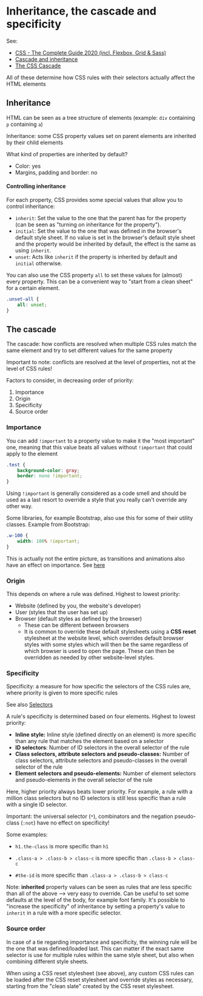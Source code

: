 # Inheritance, the cascade and specificity 

See:

- [CSS - The Complete Guide 2020 (incl. Flexbox, Grid & Sass)](https://www.udemy.com/course/css-the-complete-guide-incl-flexbox-grid-sass/)
- [Cascade and inheritance](https://developer.mozilla.org/en-US/docs/Learn/CSS/Building_blocks/Cascade_and_inheritance)
- [The CSS Cascade](https://wattenberger.com/blog/css-cascade)

All of these determine how CSS rules with their selectors actually affect the HTML elements

## Inheritance

HTML can be seen as a tree structure of elements (example: `div` containing `p` containing `a`)

Inheritance: some CSS property values set on parent elements are inherited by their child elements

What kind of properties are inherited by default?

- Color: yes
- Margins, padding and border: no

#### Controlling inheritance

For each property, CSS provides some special values that allow you to control inheritance:

- `inherit`: Set the value to the one that the parent has for the property (can be seen as "turning on inheritance for the property").
- `initial`: Set the value to the one that was defined in the browser's default style sheet. If no value is set in the browser's default style sheet and the property would be inherited by default, the effect is the same as using `inherit`.
- `unset`: Acts like `inherit` if the property is inherited by default and `initial` otherwise.

You can also use the CSS property `all` to set these values for (almost) every property. This can be a convenient way to "start from a clean sheet" for a certain element.

```css
.unset-all {
    all: unset;
}
```

## The cascade

The cascade: how conflicts are resolved when multiple CSS rules match the same element and try to set different values for the same property

Important to note: conflicts are resolved at the level of properties, not at the level of CSS rules!

Factors to consider, in decreasing order of priority:

1. Importance
2. Origin
3. Specificity
4. Source order

### Importance

You can add `!important` to a property value to make it the "most important" one, meaning that this value beats all values without  `!important` that could apply to the element

```css
.test {
    background-color: gray;
    border: none !important;
}
```

Using `!important` is generally considered as a code smell and should be used as a last resort to override a style that you really can't override any other way.

Some libraries, for example Bootstrap, also use this for some of their utility classes. Example from Bootstrap:

```css
.w-100 {
    width: 100% !important;
}
```

This is actually not the entire picture, as transitions and animations also have an effect on importance. See [here](https://wattenberger.com/blog/css-cascade#importance)

### Origin

This depends on where a rule was defined. Highest to lowest priority:

- Website (defined by you, the website's developer)
- User (styles that the user has set up)
- Browser (default styles as defined by the browser)
  - These can be different between browsers
  - It is common to override these default stylesheets using a **CSS reset** stylesheet at the website level, which overrides default browser styles with some styles which will then be the same regardless of which browser is used to open the page. These can then be overridden as needed by other website-level styles.

### Specificity

Specificity: a measure for how specific the selectors of the CSS rules are, where priority is given to more specific rules

See also [Selectors](./Selectors.md)

A rule's specificity is determined based on four elements. Highest to lowest priority:

- **Inline style:** Inline style (defined directly on an element) is more specific than any rule that matches the element based on a selector
- **ID selectors**: Number of ID selectors in the overall selector of the rule
- **Class selectors, attribute selectors and pseudo-classes:** Number of class selectors, attribute selectors and pseudo-classes in the overall selector of the rule
- **Element selectors and pseudo-elements:** Number of element selectors and pseudo-elements in the overall selector of the rule

Here, higher priority always beats lower priority. For example, a rule with a million class selectors but no ID selectors is still less specific than a rule with a single ID selector.

Important: the universal selector (`*`), combinators and the negation pseudo-class (`:not`) have no effect on specificity!

Some examples:

- `h1.the-class`  is more specific than `h1`

- `.class-a > .class-b > class-c` is more specific than  `.class-b > class-c`

- `#the-id` is more specific than `.class-a > .class-b > class-c`

Note: **inherited** property values can be seen as rules that are less specific than all of the above --> very easy to override. Can be useful to set some defaults at the level of the body, for example font family. It's possible to "increase the specificity" of inheritance by setting a property's value to `inherit` in a rule with a more specific selector.

### Source order

In case of a tie regarding importance and specificity, the winning rule will be the one that was defined/loaded last. This can matter if the exact same selector is use for multiple rules within the same style sheet, but also when combining different style sheets.

When using a CSS reset stylesheet (see above), any custom CSS rules can be loaded after the CSS reset stylesheet and override styles as necessary, starting from the "clean slate" created by the CSS reset stylesheet.